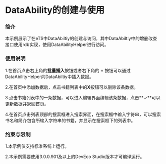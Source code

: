 # DataAbility的创建与使用

### 简介

本示例展示了在eTS中DataAbiltiy的创建与访问，其中DataAbiltiy中的增删改查接口使用rdb实现，使用DataAbilityHelper进行访问。

### 使用说明

1.在首页点击右上角的**批量插入**按钮或者右下角的 **+** 按钮可以通过DataAbilityHelper向DataAbiltiy中插入数据。

2.在首页中添加数据后，点击书籍列表中的**X**按钮可以删除该条数据。

3.点击书籍列表中的一条数据，可以进入编辑界面编辑该条数据，点击**✓**可以更新数据并返回首页。

4.在首页点击列表顶部的搜索框进入搜索界面，在搜索框中输入字符串，可以搜索书名和简介包含所输入字符串的书籍，并显示在搜索框下的列表中。



### 约束与限制

1.本示例仅支持标准系统上运行。

2.本示例需要使用3.0.0.901及以上的DevEco Studio版本才可编译运行。